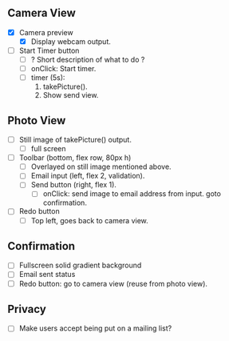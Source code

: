 ## Camera View

- [x] Camera preview
  - [x] Display webcam output.
- [ ] Start Timer button
  - [ ] ? Short description of what to do ?
  - [ ] onClick: Start timer.
  - [ ] timer (5s): 
    1. takePicture().
    2. Show send view.

## Photo View

- [ ] Still image of takePicture() output.
  - [ ] full screen
- [ ] Toolbar (bottom, flex row, 80px h)
  - [ ] Overlayed on still image mentioned above.
  - [ ] Email input (left, flex 2, validation).
  - [ ] Send button (right, flex 1).
    - [ ] onClick: send image to email address from input. goto confirmation.
- [ ] Redo button
  - [ ] Top left, goes back to camera view.

## Confirmation

- [ ] Fullscreen solid gradient background
- [ ] Email sent status
- [ ] Redo button: go to camera view (reuse from photo view).

## Privacy

- [ ] Make users accept being put on a mailing list?